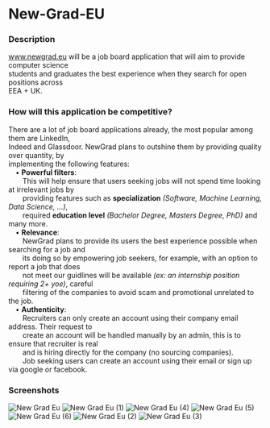 # New-Grad-EU

### Description ###
www.newgrad.eu will be a job board application that will aim to provide computer science\
students and graduates the best experience when they search for open positions across\
EEA + UK.

### How will this application be competitive? ###

There are a lot of job board applications already, the most popular among them are LinkedIn,\
Indeed and Glassdoor. NewGrad plans to outshine them by providing quality over quantity, by \
implementing the following features:\
&emsp;• **Powerful filters**:\
&emsp;&emsp;This will help ensure that users seeking jobs will not spend time
looking at irrelevant jobs by\
&emsp;&emsp;providing features such as **specialization** *(Software, Machine Learning, Data Science, ...)*,\
&emsp;&emsp;required **education level** *(Bachelor Degree, Masters Degree, PhD)* and many more.\
&emsp;• **Relevance**:\
&emsp;&emsp;NewGrad plans to provide its users the best experience possible when searching for a job and\
&emsp;&emsp;its doing so by empowering job seekers, for example, with an option to report a job that does\
&emsp;&emsp;not meet our guidlines will be available *(ex: an internship position requiring 2+ yoe)*, careful\
&emsp;&emsp;filtering of the companies to avoid scam and promotional unrelated to the job.\
&emsp;• **Authenticity**:\
&emsp;&emsp;Recruiters can only create an account using their company email address. Their request to\
&emsp;&emsp;create an account will be handled manually by an admin, this is to ensure that recruiter is real\
&emsp;&emsp;and is hiring directly for the company (no sourcing companies).\
&emsp;&emsp;Job seeking users can create an account using their email or sign up via google or facebook.

### Screenshots

![New Grad Eu](https://user-images.githubusercontent.com/64581539/192791932-35bac2ca-26e5-416e-9d0c-3a0469bc8231.png)
![New Grad Eu (1)](https://user-images.githubusercontent.com/64581539/192791949-a21dcf08-00ff-45ae-a9aa-a9fe10ddda60.png)
![New Grad Eu (4)](https://user-images.githubusercontent.com/64581539/192792035-f9ac4776-f074-42fd-b36e-4ce3d9a4b978.png)
![New Grad Eu (5)](https://user-images.githubusercontent.com/64581539/192792054-c91e9b1f-dc12-4430-955e-007fae3b1230.png)
![New Grad Eu (6)](https://user-images.githubusercontent.com/64581539/192792066-4b7cd7b2-2c88-463e-bd83-a6aa59acca7a.png)
![New Grad Eu (2)](https://user-images.githubusercontent.com/64581539/192792085-0ff4ec15-e1e1-4af9-a5b5-83ea58f22bfd.png)
![New Grad Eu (3)](https://user-images.githubusercontent.com/64581539/192792094-06ffbb34-7bc7-462d-998a-929473d02251.png)
